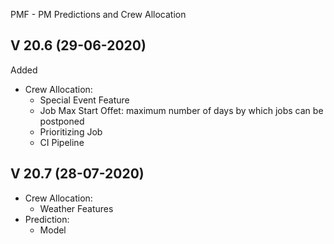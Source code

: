 PMF - PM Predictions and Crew Allocation


V 20.6 (29-06-2020)
------------------------------------------------------
Added 

- Crew Allocation: 
	- Special Event Feature
	- Job Max Start Offet: maximum number of days by which jobs can be postponed
	- Prioritizing Job
	- CI Pipeline

V 20.7 (28-07-2020)
------------------------------------------------------

- Crew Allocation:
	- Weather Features
- Prediction:
	- Model 



